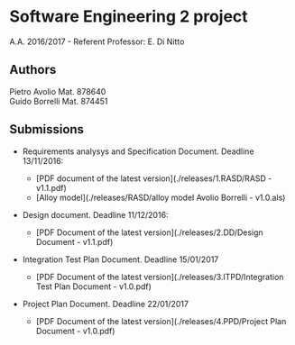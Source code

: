 # Software Engineering 2 project
A.A. 2016/2017 - Referent Professor: E. Di Nitto

## Authors

Pietro Avolio 	Mat. 878640  
Guido Borrelli 	Mat. 874451  

## Submissions

+ Requirements analysys and Specification Document. Deadline 13/11/2016:  
	- [PDF document of the latest version](./releases/1.RASD/RASD - v1.1.pdf)
    - [Alloy model](./releases/RASD/alloy model Avolio Borrelli - v1.0.als)
	
+ Design document. Deadline 11/12/2016:
	- [PDF Document of the latest version](./releases/2.DD/Design Document - v1.1.pdf) 
	
+ Integration Test Plan Document. Deadline 15/01/2017
	- [PDF Document of the latest version](./releases/3.ITPD/Integration Test Plan Document - v1.0.pdf)
	
+ Project Plan Document. Deadline 22/01/2017
	- [PDF Document of the latest version](./releases/4.PPD/Project Plan Document - v1.0.pdf)
